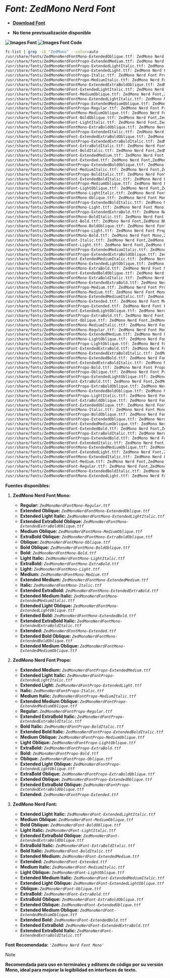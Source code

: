 <!-- Autor: Daniel Benjamin Perez Morales -->
<!-- GitHub: https://github.com/DanielBenjaminPerezMoralesDev13 -->
<!-- Gitlab: https://gitlab.com/DanielBenjaminPerezMoralesDev13 -->
<!-- Correo electrónico: danielperezdev@proton.me -->

# ***Font: ZedMono Nerd Font***

- **[Download Font](https://github.com/ryanoasis/nerd-fonts/releases/download/v3.2.1/ZedMono.zip "https://github.com/ryanoasis/nerd-fonts/releases/download/v3.2.1/ZedMono.zip")**

- **No tiene previsualización disponible**

**![Images Font](../../Fonts/ZedMono%20Nerd%20Font.png "Fonts/ZedMono Nerd Font.png")**
**![Images Font Code](../../Font%20Images%20Code/ZedMono%20Nerd%20Font%20Code.png "Font Images Code/ZedMono Nerd Font Code.png")**

```bash
fc-list | grep -iE "ZedMono" --color=auto
/usr/share/fonts/ZedMonoNerdFontMono-ExtendedOblique.ttf: ZedMono Nerd Font Mono,ZedMono NFM,ZedMono NFM Extd Obl:style=Extended Oblique,Italic
/usr/share/fonts/ZedMonoNerdFontPropo-ExtendedMedium.ttf: ZedMono Nerd Font Propo,ZedMono NFP,ZedMono NFP Extd Med:style=Extended Medium,Regular
/usr/share/fonts/ZedMonoNerdFontPropo-ExtendedLightItalic.ttf: ZedMono Nerd Font Propo,ZedMono NFP,ZedMono NFP Extd Light:style=Extended Light Italic,Italic
/usr/share/fonts/ZedMonoNerdFontPropo-ExtendedLight.ttf: ZedMono Nerd Font Propo,ZedMono NFP,ZedMono NFP Extd Light:style=Extended Light,Regular
/usr/share/fonts/ZedMonoNerdFontPropo-Italic.ttf: ZedMono Nerd Font Propo,ZedMono NFP:style=Italic
/usr/share/fonts/ZedMonoNerdFontPropo-MediumItalic.ttf: ZedMono Nerd Font Propo,ZedMono NFP,ZedMono NFP Medium:style=Medium Italic,Italic
/usr/share/fonts/ZedMonoNerdFontMono-ExtendedExtraBoldOblique.ttf: ZedMono Nerd Font Mono,ZedMono NFM,ZedMono NFM Extd ExtBd Obl:style=Extended ExtraBold Oblique,Italic
/usr/share/fonts/ZedMonoNerdFont-ExtendedLightItalic.ttf: ZedMono Nerd Font,ZedMono NF,ZedMono NF Extd Light:style=Extended Light Italic,Italic
/usr/share/fonts/ZedMonoNerdFont-MediumOblique.ttf: ZedMono Nerd Font,ZedMono NF,ZedMono NF Medium Obl:style=Medium Oblique,Italic
/usr/share/fonts/ZedMonoNerdFontMono-ExtendedLightItalic.ttf: ZedMono Nerd Font Mono,ZedMono NFM,ZedMono NFM Extd Light:style=Extended Light Italic,Italic
/usr/share/fonts/ZedMonoNerdFontPropo-ExtendedMediumOblique.ttf: ZedMono Nerd Font Propo,ZedMono NFP,ZedMono NFP Extd Med Obl:style=Extended Medium Oblique,Italic
/usr/share/fonts/ZedMonoNerdFontPropo-Regular.ttf: ZedMono Nerd Font Propo,ZedMono NFP:style=Regular
/usr/share/fonts/ZedMonoNerdFontMono-MediumOblique.ttf: ZedMono Nerd Font Mono,ZedMono NFM,ZedMono NFM Medium Obl:style=Medium Oblique,Italic
/usr/share/fonts/ZedMonoNerdFont-BoldOblique.ttf: ZedMono Nerd Font,ZedMono NF,ZedMono NF Obl:style=Bold Oblique,Bold Italic
/usr/share/fonts/ZedMonoNerdFont-LightItalic.ttf: ZedMono Nerd Font,ZedMono NF,ZedMono NF Light:style=Light Italic,Italic
/usr/share/fonts/ZedMonoNerdFontMono-ExtraBoldOblique.ttf: ZedMono Nerd Font Mono,ZedMono NFM,ZedMono NFM ExtraBold Obl:style=ExtraBold Oblique,Italic
/usr/share/fonts/ZedMonoNerdFontPropo-ExtendedItalic.ttf: ZedMono Nerd Font Propo,ZedMono NFP,ZedMono NFP Extd:style=Extended Italic,Italic
/usr/share/fonts/ZedMonoNerdFont-ExtendedExtraBoldOblique.ttf: ZedMono Nerd Font,ZedMono NF,ZedMono NF Extd ExtBd Obl:style=Extended ExtraBold Oblique,Italic
/usr/share/fonts/ZedMonoNerdFontPropo-ExtendedExtraBoldItalic.ttf: ZedMono Nerd Font Propo,ZedMono NFP,ZedMono NFP Extd ExtBd:style=Extended ExtraBold Italic,Italic
/usr/share/fonts/ZedMonoNerdFont-ExtraBoldItalic.ttf: ZedMono Nerd Font,ZedMono NF,ZedMono NF ExtraBold:style=ExtraBold Italic,Italic
/usr/share/fonts/ZedMonoNerdFont-BoldItalic.ttf: ZedMono Nerd Font,ZedMono NF:style=Bold Italic
/usr/share/fonts/ZedMonoNerdFont-ExtendedMedium.ttf: ZedMono Nerd Font,ZedMono NF,ZedMono NF Extd Med:style=Extended Medium,Regular
/usr/share/fonts/ZedMonoNerdFont-Extended.ttf: ZedMono Nerd Font,ZedMono NF,ZedMono NF Extd:style=Extended,Regular
/usr/share/fonts/ZedMonoNerdFontPropo-ExtendedBoldOblique.ttf: ZedMono Nerd Font Propo,ZedMono NFP,ZedMono NFP Extd Obl:style=Extended Bold Oblique,Bold Italic
/usr/share/fonts/ZedMonoNerdFont-MediumItalic.ttf: ZedMono Nerd Font,ZedMono NF,ZedMono NF Medium:style=Medium Italic,Italic
/usr/share/fonts/ZedMonoNerdFontPropo-BoldItalic.ttf: ZedMono Nerd Font Propo,ZedMono NFP:style=Bold Italic
/usr/share/fonts/ZedMonoNerdFont-ExtendedBoldItalic.ttf: ZedMono Nerd Font,ZedMono NF,ZedMono NF Extd:style=Extended Bold Italic,Bold Italic
/usr/share/fonts/ZedMonoNerdFontPropo-MediumOblique.ttf: ZedMono Nerd Font Propo,ZedMono NFP,ZedMono NFP Medium Obl:style=Medium Oblique,Italic
/usr/share/fonts/ZedMonoNerdFont-LightOblique.ttf: ZedMono Nerd Font,ZedMono NF,ZedMono NF Light Obl:style=Light Oblique,Italic
/usr/share/fonts/ZedMonoNerdFontMono-LightItalic.ttf: ZedMono Nerd Font Mono,ZedMono NFM,ZedMono NFM Light:style=Light Italic,Italic
/usr/share/fonts/ZedMonoNerdFontMono-Oblique.ttf: ZedMono Nerd Font Mono,ZedMono NFM,ZedMono NFM Obl:style=Oblique,Italic
/usr/share/fonts/ZedMonoNerdFontPropo-ExtendedBoldItalic.ttf: ZedMono Nerd Font Propo,ZedMono NFP,ZedMono NFP Extd:style=Extended Bold Italic,Bold Italic
/usr/share/fonts/ZedMonoNerdFontMono-Light.ttf: ZedMono Nerd Font Mono,ZedMono NFM,ZedMono NFM Light:style=Light,Regular
/usr/share/fonts/ZedMonoNerdFontPropo-ExtendedExtraBold.ttf: ZedMono Nerd Font Propo,ZedMono NFP,ZedMono NFP Extd ExtBd:style=Extended ExtraBold,Regular
/usr/share/fonts/ZedMonoNerdFontMono-BoldItalic.ttf: ZedMono Nerd Font Mono,ZedMono NFM:style=Bold Italic
/usr/share/fonts/ZedMonoNerdFont-Bold.ttf: ZedMono Nerd Font,ZedMono NF:style=Bold
/usr/share/fonts/ZedMonoNerdFontMono-BoldOblique.ttf: ZedMono Nerd Font Mono,ZedMono NFM,ZedMono NFM Obl:style=Bold Oblique,Bold Italic
/usr/share/fonts/ZedMonoNerdFontPropo-Light.ttf: ZedMono Nerd Font Propo,ZedMono NFP,ZedMono NFP Light:style=Light,Regular
/usr/share/fonts/ZedMonoNerdFontMono-Bold.ttf: ZedMono Nerd Font Mono,ZedMono NFM:style=Bold
/usr/share/fonts/ZedMonoNerdFont-Italic.ttf: ZedMono Nerd Font,ZedMono NF:style=Italic
/usr/share/fonts/ZedMonoNerdFont-Light.ttf: ZedMono Nerd Font,ZedMono NF,ZedMono NF Light:style=Light,Regular
/usr/share/fonts/ZedMonoNerdFontPropo-ExtendedMediumItalic.ttf: ZedMono Nerd Font Propo,ZedMono NFP,ZedMono NFP Extd Med:style=Extended Medium Italic,Italic
/usr/share/fonts/ZedMonoNerdFontPropo-ExtendedExtraBoldOblique.ttf: ZedMono Nerd Font Propo,ZedMono NFP,ZedMono NFP Extd ExtBd Obl:style=Extended ExtraBold Oblique,Italic
/usr/share/fonts/ZedMonoNerdFont-ExtendedMediumItalic.ttf: ZedMono Nerd Font,ZedMono NF,ZedMono NF Extd Med:style=Extended Medium Italic,Italic
/usr/share/fonts/ZedMonoNerdFontMono-ExtendedLightOblique.ttf: ZedMono Nerd Font Mono,ZedMono NFM,ZedMono NFM Extd Light Obl:style=Extended Light Oblique,Italic
/usr/share/fonts/ZedMonoNerdFontMono-ExtraBold.ttf: ZedMono Nerd Font Mono,ZedMono NFM,ZedMono NFM ExtraBold:style=ExtraBold,Regular
/usr/share/fonts/ZedMonoNerdFont-ExtendedBoldOblique.ttf: ZedMono Nerd Font,ZedMono NF,ZedMono NF Extd Obl:style=Extended Bold Oblique,Bold Italic
/usr/share/fonts/ZedMonoNerdFontMono-ExtraBoldItalic.ttf: ZedMono Nerd Font Mono,ZedMono NFM,ZedMono NFM ExtraBold:style=ExtraBold Italic,Italic
/usr/share/fonts/ZedMonoNerdFontMono-ExtendedExtraBold.ttf: ZedMono Nerd Font Mono,ZedMono NFM,ZedMono NFM Extd ExtBd:style=Extended ExtraBold,Regular
/usr/share/fonts/ZedMonoNerdFontPropo-Medium.ttf: ZedMono Nerd Font Propo,ZedMono NFP,ZedMono NFP Medium:style=Medium,Regular
/usr/share/fonts/ZedMonoNerdFontMono-Medium.ttf: ZedMono Nerd Font Mono,ZedMono NFM,ZedMono NFM Medium:style=Medium,Regular
/usr/share/fonts/ZedMonoNerdFontMono-ExtendedMediumItalic.ttf: ZedMono Nerd Font Mono,ZedMono NFM,ZedMono NFM Extd Med:style=Extended Medium Italic,Italic
/usr/share/fonts/ZedMonoNerdFontMono-Extended.ttf: ZedMono Nerd Font Mono,ZedMono NFM,ZedMono NFM Extd:style=Extended,Regular
/usr/share/fonts/ZedMonoNerdFontPropo-Extended.ttf: ZedMono Nerd Font Propo,ZedMono NFP,ZedMono NFP Extd:style=Extended,Regular
/usr/share/fonts/ZedMonoNerdFont-ExtendedLightOblique.ttf: ZedMono Nerd Font,ZedMono NF,ZedMono NF Extd Light Obl:style=Extended Light Oblique,Italic
/usr/share/fonts/ZedMonoNerdFontPropo-ExtraBold.ttf: ZedMono Nerd Font Propo,ZedMono NFP,ZedMono NFP ExtraBold:style=ExtraBold,Regular
/usr/share/fonts/ZedMonoNerdFont-Oblique.ttf: ZedMono Nerd Font,ZedMono NF,ZedMono NF Obl:style=Oblique,Italic
/usr/share/fonts/ZedMonoNerdFontMono-MediumItalic.ttf: ZedMono Nerd Font Mono,ZedMono NFM,ZedMono NFM Medium:style=Medium Italic,Italic
/usr/share/fonts/ZedMonoNerdFontMono-Regular.ttf: ZedMono Nerd Font Mono,ZedMono NFM:style=Regular
/usr/share/fonts/ZedMonoNerdFontMono-ExtendedMedium.ttf: ZedMono Nerd Font Mono,ZedMono NFM,ZedMono NFM Extd Med:style=Extended Medium,Regular
/usr/share/fonts/ZedMonoNerdFontMono-LightOblique.ttf: ZedMono Nerd Font Mono,ZedMono NFM,ZedMono NFM Light Obl:style=Light Oblique,Italic
/usr/share/fonts/ZedMonoNerdFontPropo-LightOblique.ttf: ZedMono Nerd Font Propo,ZedMono NFP,ZedMono NFP Light Obl:style=Light Oblique,Italic
/usr/share/fonts/ZedMonoNerdFont-ExtendedExtraBold.ttf: ZedMono Nerd Font,ZedMono NF,ZedMono NF Extd ExtBd:style=Extended ExtraBold,Regular
/usr/share/fonts/ZedMonoNerdFontMono-ExtendedExtraBoldItalic.ttf: ZedMono Nerd Font Mono,ZedMono NFM,ZedMono NFM Extd ExtBd:style=Extended ExtraBold Italic,Italic
/usr/share/fonts/ZedMonoNerdFontMono-ExtendedBold.ttf: ZedMono Nerd Font Mono,ZedMono NFM,ZedMono NFM Extd:style=Extended Bold,Bold
/usr/share/fonts/ZedMonoNerdFont-ExtendedExtraBoldItalic.ttf: ZedMono Nerd Font,ZedMono NF,ZedMono NF Extd ExtBd:style=Extended ExtraBold Italic,Italic
/usr/share/fonts/ZedMonoNerdFontPropo-Bold.ttf: ZedMono Nerd Font Propo,ZedMono NFP:style=Bold
/usr/share/fonts/ZedMonoNerdFontPropo-Oblique.ttf: ZedMono Nerd Font Propo,ZedMono NFP,ZedMono NFP Obl:style=Oblique,Italic
/usr/share/fonts/ZedMonoNerdFontPropo-ExtendedLightOblique.ttf: ZedMono Nerd Font Propo,ZedMono NFP,ZedMono NFP Extd Light Obl:style=Extended Light Oblique,Italic
/usr/share/fonts/ZedMonoNerdFont-ExtraBold.ttf: ZedMono Nerd Font,ZedMono NF,ZedMono NF ExtraBold:style=ExtraBold,Regular
/usr/share/fonts/ZedMonoNerdFontPropo-ExtraBoldOblique.ttf: ZedMono Nerd Font Propo,ZedMono NFP,ZedMono NFP ExtraBold Obl:style=ExtraBold Oblique,Italic
/usr/share/fonts/ZedMonoNerdFontMono-ExtendedBoldOblique.ttf: ZedMono Nerd Font Mono,ZedMono NFM,ZedMono NFM Extd Obl:style=Extended Bold Oblique,Bold Italic
/usr/share/fonts/ZedMonoNerdFontPropo-LightItalic.ttf: ZedMono Nerd Font Propo,ZedMono NFP,ZedMono NFP Light:style=Light Italic,Italic
/usr/share/fonts/ZedMonoNerdFont-ExtraBoldOblique.ttf: ZedMono Nerd Font,ZedMono NF,ZedMono NF ExtraBold Obl:style=ExtraBold Oblique,Italic
/usr/share/fonts/ZedMonoNerdFont-ExtendedOblique.ttf: ZedMono Nerd Font,ZedMono NF,ZedMono NF Extd Obl:style=Extended Oblique,Italic
/usr/share/fonts/ZedMonoNerdFontMono-Italic.ttf: ZedMono Nerd Font Mono,ZedMono NFM:style=Italic
/usr/share/fonts/ZedMonoNerdFontPropo-BoldOblique.ttf: ZedMono Nerd Font Propo,ZedMono NFP,ZedMono NFP Obl:style=Bold Oblique,Bold Italic
/usr/share/fonts/ZedMonoNerdFontPropo-ExtendedOblique.ttf: ZedMono Nerd Font Propo,ZedMono NFP,ZedMono NFP Extd Obl:style=Extended Oblique,Italic
/usr/share/fonts/ZedMonoNerdFont-ExtendedMediumOblique.ttf: ZedMono Nerd Font,ZedMono NF,ZedMono NF Extd Med Obl:style=Extended Medium Oblique,Italic
/usr/share/fonts/ZedMonoNerdFont-ExtendedBold.ttf: ZedMono Nerd Font,ZedMono NF,ZedMono NF Extd:style=Extended Bold,Bold
/usr/share/fonts/ZedMonoNerdFontPropo-ExtraBoldItalic.ttf: ZedMono Nerd Font Propo,ZedMono NFP,ZedMono NFP ExtraBold:style=ExtraBold Italic,Italic
/usr/share/fonts/ZedMonoNerdFontPropo-ExtendedBold.ttf: ZedMono Nerd Font Propo,ZedMono NFP,ZedMono NFP Extd:style=Extended Bold,Bold
/usr/share/fonts/ZedMonoNerdFont-ExtendedItalic.ttf: ZedMono Nerd Font,ZedMono NF,ZedMono NF Extd:style=Extended Italic,Italic
/usr/share/fonts/ZedMonoNerdFontMono-ExtendedMediumOblique.ttf: ZedMono Nerd Font Mono,ZedMono NFM,ZedMono NFM Extd Med Obl:style=Extended Medium Oblique,Italic
/usr/share/fonts/ZedMonoNerdFont-ExtendedLight.ttf: ZedMono Nerd Font,ZedMono NF,ZedMono NF Extd Light:style=Extended Light,Regular
/usr/share/fonts/ZedMonoNerdFontMono-ExtendedItalic.ttf: ZedMono Nerd Font Mono,ZedMono NFM,ZedMono NFM Extd:style=Extended Italic,Italic
/usr/share/fonts/ZedMonoNerdFont-Medium.ttf: ZedMono Nerd Font,ZedMono NF,ZedMono NF Medium:style=Medium,Regular
/usr/share/fonts/ZedMonoNerdFont-Regular.ttf: ZedMono Nerd Font,ZedMono NF:style=Regular
/usr/share/fonts/ZedMonoNerdFontMono-ExtendedBoldItalic.ttf: ZedMono Nerd Font Mono,ZedMono NFM,ZedMono NFM Extd:style=Extended Bold Italic,Bold Italic
/usr/share/fonts/ZedMonoNerdFontMono-ExtendedLight.ttf: ZedMono Nerd Font Mono,ZedMono NFM,ZedMono NFM Extd Light:style=Extended Light,Regular
```

**Fuentes disponibles:**

1. **ZedMono Nerd Font Mono:**
   - **Regular:** *`ZedMonoNerdFontMono-Regular.ttf`*
   - **Extended Oblique:** *`ZedMonoNerdFontMono-ExtendedOblique.ttf`*
   - **Extended Light Italic:** *`ZedMonoNerdFontMono-ExtendedLightItalic.ttf`*
   - **Extended ExtraBold Oblique:** *`ZedMonoNerdFontMono-ExtendedExtraBoldOblique.ttf`*
   - **Medium Oblique:** *`ZedMonoNerdFontMono-MediumOblique.ttf`*
   - **ExtraBold Oblique:** *`ZedMonoNerdFontMono-ExtraBoldOblique.ttf`*
   - **Oblique:** *`ZedMonoNerdFontMono-Oblique.ttf`*
   - **Bold Oblique:** *`ZedMonoNerdFontMono-BoldOblique.ttf`*
   - **Bold:** *`ZedMonoNerdFontMono-Bold.ttf`*
   - **Light Italic:** *`ZedMonoNerdFontMono-LightItalic.ttf`*
   - **ExtraBold:** *`ZedMonoNerdFontMono-ExtraBold.ttf`*
   - **Light:** *`ZedMonoNerdFontMono-Light.ttf`*
   - **Medium:** *`ZedMonoNerdFontMono-Medium.ttf`*
   - **Extended Medium:** *`ZedMonoNerdFontMono-ExtendedMedium.ttf`*
   - **Italic:** *`ZedMonoNerdFontMono-Italic.ttf`*
   - **Extended ExtraBold:** *`ZedMonoNerdFontMono-ExtendedExtraBold.ttf`*
   - **Extended Medium Italic:** *`ZedMonoNerdFontMono-ExtendedMediumItalic.ttf`*
   - **Extended Light Oblique:** *`ZedMonoNerdFontMono-ExtendedLightOblique.ttf`*
   - **Extended Bold:** *`ZedMonoNerdFontMono-ExtendedBold.ttf`*
   - **Extended ExtraBold Italic:** *`ZedMonoNerdFontMono-ExtendedExtraBoldItalic.ttf`*
   - **Extended:** *`ZedMonoNerdFontMono-Extended.ttf`*
   - **Extended Bold Oblique:** *`ZedMonoNerdFontMono-ExtendedBoldOblique.ttf`*
   - **Extended Medium Oblique:** *`ZedMonoNerdFontMono-ExtendedMediumOblique.ttf`*

2. **ZedMono Nerd Font Propo:**
   - **Extended Medium:** *`ZedMonoNerdFontPropo-ExtendedMedium.ttf`*
   - **Extended Light Italic:** *`ZedMonoNerdFontPropo-ExtendedLightItalic.ttf`*
   - **Extended Light:** *`ZedMonoNerdFontPropo-ExtendedLight.ttf`*
   - **Italic:** *`ZedMonoNerdFontPropo-Italic.ttf`*
   - **Medium Italic:** *`ZedMonoNerdFontPropo-MediumItalic.ttf`*
   - **Extended Medium Oblique:** *`ZedMonoNerdFontPropo-ExtendedMediumOblique.ttf`*
   - **Regular:** *`ZedMonoNerdFontPropo-Regular.ttf`*
   - **Extended ExtraBold Italic:** *`ZedMonoNerdFontPropo-ExtendedExtraBoldItalic.ttf`*
   - **Bold Italic:** *`ZedMonoNerdFontPropo-BoldItalic.ttf`*
   - **Extended Bold Italic:** *`ZedMonoNerdFontPropo-ExtendedBoldItalic.ttf`*
   - **Medium Oblique:** *`ZedMonoNerdFontPropo-MediumOblique.ttf`*
   - **Light Oblique:** *`ZedMonoNerdFontPropo-LightOblique.ttf`*
   - **ExtraBold:** *`ZedMonoNerdFontPropo-ExtraBold.ttf`*
   - **Bold:** *`ZedMonoNerdFontPropo-Bold.ttf`*
   - **Oblique:** *`ZedMonoNerdFontPropo-Oblique.ttf`*
   - **Extended Light Oblique:** *`ZedMonoNerdFontPropo-ExtendedLightOblique.ttf`*
   - **ExtraBold Oblique:** *`ZedMonoNerdFontPropo-ExtraBoldOblique.ttf`*
   - **Extended Oblique:** *`ZedMonoNerdFontPropo-ExtendedOblique.ttf`*
   - **Extended ExtraBold Oblique:** *`ZedMonoNerdFontPropo-ExtendedExtraBoldOblique.ttf`*
   - **Extended:** *`ZedMonoNerdFontPropo-Extended.ttf`*

3. **ZedMono Nerd Font:**
   - **Extended Light Italic:** *`ZedMonoNerdFont-ExtendedLightItalic.ttf`*
   - **Medium Oblique:** *`ZedMonoNerdFont-MediumOblique.ttf`*
   - **Bold Oblique:** *`ZedMonoNerdFont-BoldOblique.ttf`*
   - **Light Italic:** *`ZedMonoNerdFont-LightItalic.ttf`*
   - **Extended ExtraBold Oblique:** *`ZedMonoNerdFont-ExtendedExtraBoldOblique.ttf`*
   - **ExtraBold Italic:** *`ZedMonoNerdFont-ExtraBoldItalic.ttf`*
   - **Bold Italic:** *`ZedMonoNerdFont-BoldItalic.ttf`*
   - **Extended Medium:** *`ZedMonoNerdFont-ExtendedMedium.ttf`*
   - **Extended:** *`ZedMonoNerdFont-Extended.ttf`*
   - **Medium Italic:** *`ZedMonoNerdFont-MediumItalic.ttf`*
   - **Light Oblique:** *`ZedMonoNerdFont-LightOblique.ttf`*
   - **Extended Medium Italic:** *`ZedMonoNerdFont-ExtendedMediumItalic.ttf`*
   - **Extended Light Oblique:** *`ZedMonoNerdFont-ExtendedLightOblique.ttf`*
   - **Oblique:** *`ZedMonoNerdFont-Oblique.ttf`*
   - **ExtraBold:** *`ZedMonoNerdFont-ExtraBold.ttf`*
   - **ExtraBold Oblique:** *`ZedMonoNerdFont-ExtraBoldOblique.ttf`*
   - **Extended Oblique:** *`ZedMonoNerdFont-ExtendedOblique.ttf`*
   - **Extended Medium Oblique:** *`ZedMonoNerdFont-ExtendedMediumOblique.ttf`*
   - **Extended Bold:** *`ZedMonoNerdFont-ExtendedBold.ttf`*
   - **Extended ExtraBold:** *`ZedMonoNerdFont-ExtendedExtraBold.ttf`*
   - **Extended ExtraBold Italic:** *`ZedMonoNerdFont-ExtendedExtraBoldItalic.ttf`*

**Font Recomendada:** *`'ZedMono Nerd Font Mono'`*

> [!NOTE]
> **Recomendada para uso en terminales y editores de código por su versión Mono, ideal para mejorar la legibilidad en interfaces de texto.**
